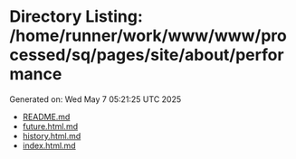 # Directory Listing: /home/runner/work/www/www/processed/sq/pages/site/about/performance
Generated on: Wed May  7 05:21:25 UTC 2025

- [README.md](README.md)
- [future.html.md](future.html.md)
- [history.html.md](history.html.md)
- [index.html.md](index.html.md)
